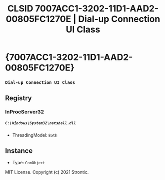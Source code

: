﻿---
title: "CLSID 7007ACC1-3202-11D1-AAD2-00805FC1270E | Dial-up Connection UI Class"
excerpt: What is COM-Object CLSID 7007ACC1-3202-11D1-AAD2-00805FC1270E?
---

# {7007ACC1-3202-11D1-AAD2-00805FC1270E}

### `Dial-up Connection UI Class`

## Registry


### InProcServer32

##### `C:\Windows\System32\netshell.dll`
* ThreadingModel: `Both`

## Instance

* Type: `ComObject`

MIT License. Copyright (c) 2021 Strontic.


